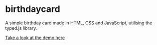 # birthdaycard
A simple birthday card made in HTML, CSS and JavaScript, utilising the typed.js library.

[Take a look at the demo here](https://bdaycard.vercel.app)
